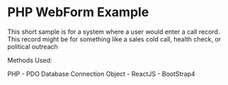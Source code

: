 # PHP WebForm Example

This short sample is for a system where a user would enter a call record. This record might be for something like a sales cold call, health check, or political outreach


Methods Used:

PHP - PDO Database Connection Object - ReactJS - BootStrap4
